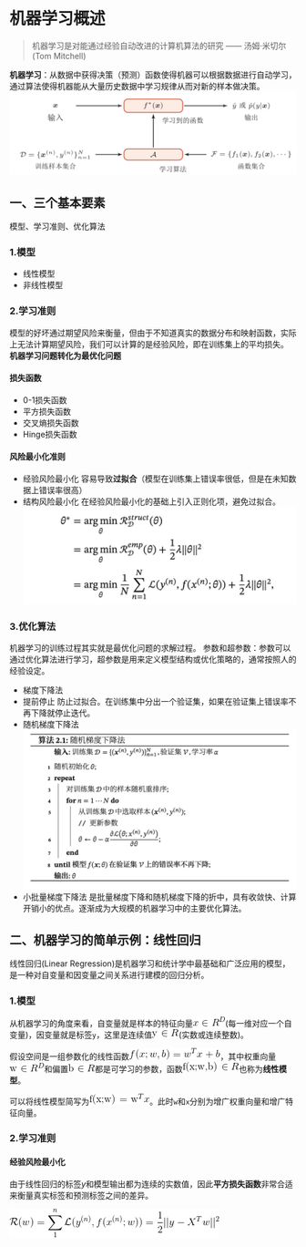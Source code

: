 # 机器学习概述
> 机器学习是对能通过经验自动改进的计算机算法的研究 —— 汤姆·米切尔(Tom Mitchell)

**机器学习**：从数据中获得决策（预测）函数使得机器可以根据数据进行自动学习，通过算法使得机器能从大量历史数据中学习规律从而对新的样本做决策。
![img1](img/1.png)

## 一、三个基本要素
模型、学习准则、优化算法
### 1.模型 
* 线性模型
* 非线性模型

### 2.学习准则
模型的好坏通过期望风险来衡量，但由于不知道真实的数据分布和映射函数，实际上无法计算期望风险，我们可以计算的是经验风险，即在训练集上的平均损失。
**机器学习问题转化为最优化问题**

#### 损失函数
* 0-1损失函数
* 平方损失函数
* 交叉熵损失函数
* Hinge损失函数

#### 风险最小化准则
* 经验风险最小化
容易导致**过拟合**（模型在训练集上错误率很低，但是在未知数据上错误率很高）
* 结构风险最小化
在经验风险最小化的基础上引入正则化项，避免过拟合。
![img2](img/2.jpg)

### 3.优化算法
机器学习的训练过程其实就是最优化问题的求解过程。
参数和超参数：参数可以通过优化算法进行学习，超参数是用来定义模型结构或优化策略的，通常按照人的经验设定。
* 梯度下降法
* 提前停止
防止过拟合。在训练集中分出一个验证集，如果在验证集上错误率不再下降就停止迭代。
* 随机梯度下降法
![img3](img/3.jpg)
* 小批量梯度下降法
是批量梯度下降和随机梯度下降的折中，具有收敛快、计算开销小的优点。逐渐成为大规模的机器学习中的主要优化算法。

## 二、机器学习的简单示例：线性回归
线性回归(Linear Regression)是机器学习和统计学中最基础和广泛应用的模型，是一种对自变量和因变量之间关系进行建模的回归分析。

### 1.模型

从机器学习的角度来看，自变量就是样本的特征向量![latex2](img/latex2.gif)(每一维对应一个自变量)，因变量就是标签`y`，这里是连续值![latex3](img/latex3.gif)(实数或连续整数)。

假设空间是一组参数化的线性函数![latex1](img/latex1.gif)，其中权重向量![latex](img/latex4.gif)和偏置![latex](img/latex5.gif)都是可学习的参数，函数![latex](img/latex6.gif)也称为**线性模型**。

可以将线性模型简写为![latex](img/latex7.gif)。此时`w`和`x`分别为增广权重向量和增广特征向量。

### 2.学习准则

#### 经验风险最小化

由于线性回归的标签$y$和模型输出都为连续的实数值，因此**平方损失函数**非常合适来衡量真实标签和预测标签之间的差异。

![latex](img/latex8.gif)













